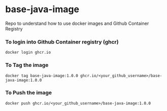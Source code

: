 # base-java-image

Repo to understand how to use docker images and Github Container Registry

### To login into Github Container registry (ghcr)

```
docker login ghcr.io
```

### To Tag the image

```
docker tag base-java-image:1.0.0 ghcr.io/<your_github_username>/base-java-image:1.0.0
```

### To Push the image

```
docker push ghcr.io/<your_github_username>/base-java-image:1.0.0
```
